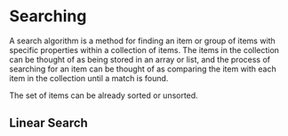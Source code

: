 # Searching

A search algorithm is a method for finding an item or group of items with specific properties within a collection of items. The items in the collection can be thought of as being stored in an array or list, and the process of searching for an item can be thought of as comparing the item with each item in the collection until a match is found.

The set of items can be already sorted or unsorted.

## Linear Search
